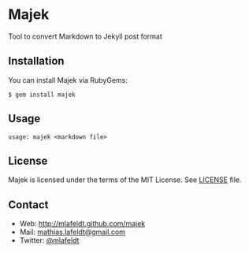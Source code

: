 Majek
=====

Tool to convert Markdown to Jekyll post format


Installation
------------

You can install Majek via RubyGems:

    $ gem install majek


Usage
-----

    usage: majek <markdown file>


License
-------

Majek is licensed under the terms of the MIT License. See [LICENSE] file.


Contact
-------

* Web: <http://mlafeldt.github.com/majek>
* Mail: <mathias.lafeldt@gmail.com>
* Twitter: [@mlafeldt](https://twitter.com/mlafeldt)


[LICENSE]: https://github.com/mlafeldt/majek/blob/master/LICENSE
